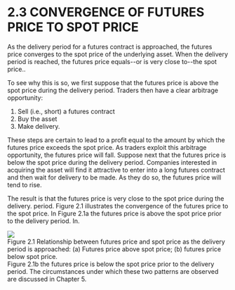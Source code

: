 # 2.3 CONVERGENCE OF FUTURES PRICE TO SPOT PRICE  

As the delivery period for a futures contract is approached, the futures price converges to the spot price of the underlying asset. When the delivery period is reached, the futures price equals--or is very close to--the spot price..  

To see why this is so, we first suppose that the futures price is above the spot price during the delivery period. Traders then have a clear arbitrage opportunity:  

1. Sell (i.e., short) a futures contract   
2. Buy the asset   
3. Make delivery.  

These steps are certain to lead to a profit equal to the amount by which the futures price exceeds the spot price. As traders exploit this arbitrage opportunity, the futures price will fall. Suppose next that the futures price is below the spot price during the delivery period. Companies interested in acquiring the asset will find it attractive to enter into a long futures contract and then wait for delivery to be made. As they do so, the futures price will tend to rise.  

The result is that the futures price is very close to the spot price during the delivery. period. Figure 2.1 illustrates the convergence of the futures price to the spot price. In Figure 2.1a the futures price is above the spot price prior to the delivery period. In.  

![](images/27add0fb0b88ba524cfb5e7f83feddf56e7651f7659c2cf5737a7843dac86561.jpg)  
Figure 2.1 Relationship between futures price and spot price as the delivery period is approached: (a) Futures price above spot price; (b) futures price below spot price.   
Figure 2.1b the futures price is below the spot price prior to the delivery period. The circumstances under which these two patterns are observed are discussed in Chapter 5.  
